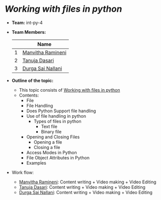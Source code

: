 # ***Working with files in python***
- **Team:** int-py-4
- **Team Members:**

     ||Name|
     |-|-|
     |1|[Manvitha Ramineni](https://github.com/manvitha3579)|
     |2|[Tanuja Dasari](https://github.com/tanujadasari)|
     |3|[Durga Sai Nallani](https://github.com/DurgaSai-16)|

- **Outline of the topic:**
    - This topic consists of [Working with files in python]()
    - Contents:
        - File
        - File Handling
        - Does Python Support file handling
        - Use of file handling in python
            - Types of files in python
                 - Text file
                 - Binary file   
        - Opening and Closing Files
            - Opening a file
            - Closing a file
        - Access Modes in Python
        - File Object Attributes in Python
        - Examples 
      

- Work flow:
    - [Manvitha Ramineni](https://github.com/manvitha3579): Content writing + Video making + Video Editing
    - [Tanuja Dasari](https://github.com/tanujadasari): Content writing + Video making + Video Editing
    - [Durga Sai Nallani](https://github.com/DurgaSai-16): Content writing + Video making + Video Editing

